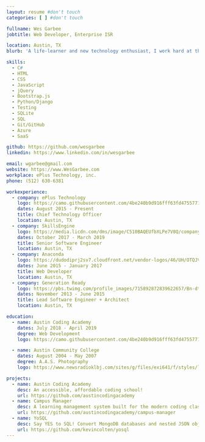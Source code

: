 ```yaml
---
layout: resume #don't touch
categories: [ ] #don't touch

fullname: Wes Garbee
jobtitle: Web Developer, Enterprise ISR

location: Austin, TX
blurb: 'A life-learner and new technology enthusiast, I work hard at the things I love: programming, teaching, and learning. As a software developer of more than six years and a teacher of more than ten, I have combined my teaching experience and passion for coding to help create an accessible, living, and relevant curriculum aimed to open up the tech industry to those determined to break in.'

skills:
  - C#
  - HTML
  - CSS
  - JavaScript
  - jQuery
  - Bootstrap.js
  - Python/Django
  - Testing
  - SQLite
  - SQL
  - Git/GitHub
  - Azure
  - SaaS

github: https://github.com/wesgarbee
linkedin: https://www.linkedin.com/in/wesgarbee

email: wgarbee@gmail.com
website: https://www.WesGarbee.com
workplace: ePlus Technology, inc.
phone: (512) 630-6381

workexperience:
  - company: ePlus Technology
    logo: https://camo.githubusercontent.com/4be240b9d916fff63fd4755771387f2db91ccbea/687474703a2f2f656e2e67726176617461722e636f6d2f75736572696d6167652f3130373337303130302f61303835393431343535363435333631333864666161663037326337623234312e706e673f73697a653d323030
    dates: August 2015 - Present
    title: Chief Technology Officer
    location: Austin, TX
  - company: SkillsEngine
    logo: https://media.licdn.com/dms/image/C510BAQEUfbXLPe7V8Q/company-logo_200_200/0?e=2159024400&v=beta&t=0HX39QiGoWtXrHsmVfM2nUPgyKnGin7zK9j3E0a7BRs
    dates: October 2017 - March 2019
    title: Senior Software Engineer
    location: Austin, TX
  - company: Anaconda
    logo: https://dudodiprj2sv7.cloudfront.net/vendor-logos/46/UH/OTQJVNSSIAHO.JPEG
    dates: June 2015 - January 2017
    title: Web Developer
    location: Austin, TX
  - company: Generation Ready
    logo: https://pbs.twimg.com/profile_images/715892872839622657/Bn-dtcwD_400x400.jpg
    dates: November 2013 - June 2015
    title: Lead Software Engineer + Architect
    location: Austin, TX

education:
  - name: Austin Coding Academy
    dates: July 2018 - April 2019
    degree: Web Development
    logo: https://camo.githubusercontent.com/4be240b9d916fff63fd4755771387f2db91ccbea/687474703a2f2f656e2e67726176617461722e636f6d2f75736572696d6167652f3130373337303130302f61303835393431343535363435333631333864666161663037326337623234312e706e673f73697a653d323030

  - name: Austin Community College
    dates: August 2004 - May 2007
    degree: A.A.S. Photography
    logo: https://www.newsradioklbj.com/sites/g/files/exi641/f/styles/large_730/public/article-images-featured/1421041-686916.jpg?itok=OB-bP5gF

projects:
  - name: Austin Coding Academy
    desc: An accessible, affordable coding school!
    url: https://github.com/austincodingacademy
  - name: Campus Manager
    desc: A learning management system built for the modern coding class.
    url: https://github.com/austincodingacademy/campus-manager
  - name: YoSQL
    desc: Say YES to SQL! Convert MongoDB databases and nested JSON objects into relational databases
    url: https://github.com/kevincolten/yosql
---
```

